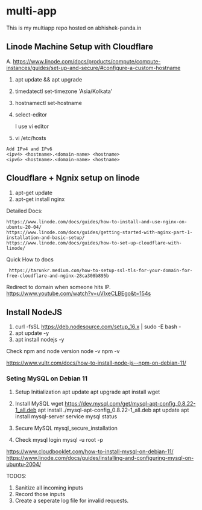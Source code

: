 # multi-app
This is my multiapp repo hosted on abhishek-panda.in



## Linode Machine Setup with Cloudflare
A. https://www.linode.com/docs/products/compute/compute-instances/guides/set-up-and-secure/#configure-a-custom-hostname
  1. apt update && apt upgrade
  2. timedatectl set-timezone 'Asia/Kolkata'
  3. hostnamectl set-hostname <hostname>
  4. select-editor
          
     I use vi editor
  
  5. vi /etc/hosts

    Add IPv4 and IPv6
    <ipv4> <hostname>.<domain-name> <hostname>
    <ipv6> <hostname>.<domain-name> <hostname>

## Cloudflare + Ngnix setup on linode
  
  1. apt-get update
  2. apt-get install nginx

Detailed Docs:

    https://www.linode.com/docs/guides/how-to-install-and-use-nginx-on-ubuntu-20-04/
    https://www.linode.com/docs/guides/getting-started-with-nginx-part-1-installation-and-basic-setup/
    https://www.linode.com/docs/guides/how-to-set-up-cloudflare-with-linode/
      
Quick How to docs
 
     https://tarunkr.medium.com/how-to-setup-ssl-tls-for-your-domain-for-free-cloudflare-and-nginx-28ca308b895b  

Redirect to domain when someone hits IP. https://www.youtube.com/watch?v=uVIxeCLBEgo&t=154s

## Install NodeJS
1. curl -fsSL https://deb.nodesource.com/setup_16.x | sudo -E bash -
2. apt update -y
3. apt install nodejs -y

Check npm and node version
node -v
npm -v

https://www.vultr.com/docs/how-to-install-node-js--npm-on-debian-11/

### Seting MySQL on Debian 11
1. Setup Initialization
    apt update
    apt upgrade
    apt install wget
2. Install MySQL
    wget https://dev.mysql.com/get/mysql-apt-config_0.8.22-1_all.deb
    apt install ./mysql-apt-config_0.8.22-1_all.deb
    apt update
    apt install mysql-server
    service mysql status
3. Secure MySQL
    mysql_secure_installation

4. Check mysql login
    mysql -u root -p

https://www.cloudbooklet.com/how-to-install-mysql-on-debian-11/
https://www.linode.com/docs/guides/installing-and-configuring-mysql-on-ubuntu-2004/



TODOS:

1. Sanitize all incoming inputs
2. Record those inputs 
3. Create a seperate log file for invalid requests.
